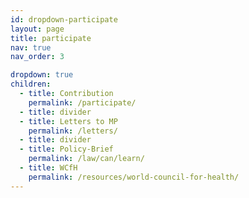 ```yaml
---
id: dropdown-participate
layout: page
title: participate
nav: true
nav_order: 3

dropdown: true
children:
  - title: Contribution
    permalink: /participate/
  - title: divider
  - title: Letters to MP
    permalink: /letters/
  - title: divider
  - title: Policy-Brief
    permalink: /law/can/learn/
  - title: WCfH
    permalink: /resources/world-council-for-health/
---
```

